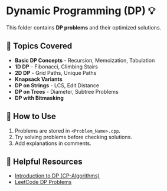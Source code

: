 # Dynamic Programming (DP) 💡

This folder contains **DP problems** and their optimized solutions.

## 📌 Topics Covered
- **Basic DP Concepts** - Recursion, Memoization, Tabulation
- **1D DP** - Fibonacci, Climbing Stairs
- **2D DP** - Grid Paths, Unique Paths
- **Knapsack Variants**
- **DP on Strings** - LCS, Edit Distance
- **DP on Trees** - Diameter, Subtree Problems
- **DP with Bitmasking**

## 🚀 How to Use
1. Problems are stored in `<Problem_Name>.cpp`.
2. Try solving problems before checking solutions.
3. Add explanations in comments.

## 🔗 Helpful Resources
- [Introduction to DP (CP-Algorithms)](https://cp-algorithms.com/dynamic_programming/)
- [LeetCode DP Problems](https://leetcode.com/tag/dynamic-programming/)

